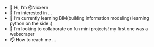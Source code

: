 - 👋 Hi, I’m @Nixxern
- 👀 I’m interested in ...
- 🌱 I’m currently learning BIM(building information modeling) learning python on the side :) 
- 💞️ I’m looking to collaborate on fun mini projects! my first one was a webscraper
- 📫 How to reach me ...

<!---
Nixxern/Nixxern is a ✨ special ✨ repository because its `README.md` (this file) appears on your GitHub profile.
You can click the Preview link to take a look at your changes.
--->

